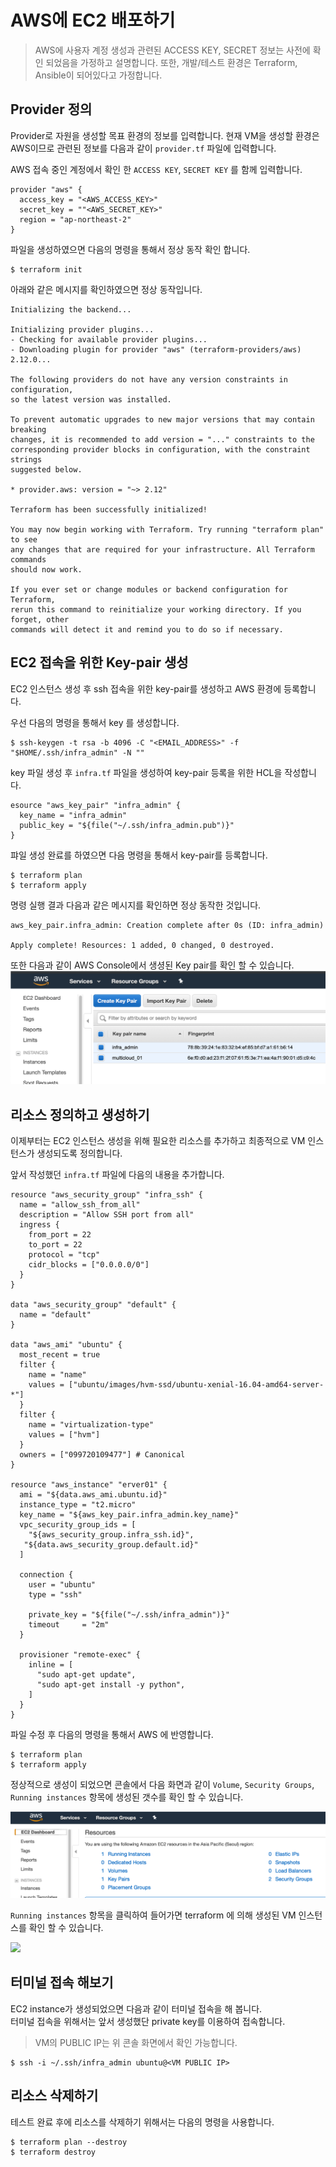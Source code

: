 # AWS에 EC2 배포하기

> AWS에 사용자 계정 생성과 관련된 ACCESS KEY, SECRET 정보는 사전에 확인 되었음을 가정하고 설명합니다.
> 또한, 개발/테스트 환경은 Terraform, Ansible이 되어있다고 가정합니다.


## Provider 정의

Provider로 자원을 생성할 목표 환경의 정보를 입력합니다. 
현재 VM을 생성할 환경은 AWS이므로 관련된 정보를 다음과 같이 ```provider.tf``` 파일에 입력합니다.

AWS 접속 중인 계정에서 확인 한 ```ACCESS KEY```, ```SECRET KEY``` 를 함께 입력합니다.

~~~shell
provider "aws" {
  access_key = "<AWS_ACCESS_KEY>"
  secret_key = ""<AWS_SECRET_KEY>"
  region = "ap-northeast-2"
}
~~~

파일을 생성하였으면 다음의 명령을 통해서 정상 동작 확인 합니다.

```shell
$ terraform init
```

아래와 같은 메시지를 확인하였으면 정상 동작입니다.

```shell
Initializing the backend...

Initializing provider plugins...
- Checking for available provider plugins...
- Downloading plugin for provider "aws" (terraform-providers/aws) 2.12.0...

The following providers do not have any version constraints in configuration,
so the latest version was installed.

To prevent automatic upgrades to new major versions that may contain breaking
changes, it is recommended to add version = "..." constraints to the
corresponding provider blocks in configuration, with the constraint strings
suggested below.

* provider.aws: version = "~> 2.12"

Terraform has been successfully initialized!

You may now begin working with Terraform. Try running "terraform plan" to see
any changes that are required for your infrastructure. All Terraform commands
should now work.

If you ever set or change modules or backend configuration for Terraform,
rerun this command to reinitialize your working directory. If you forget, other
commands will detect it and remind you to do so if necessary.
```

## EC2 접속을 위한 Key-pair 생성

EC2 인스턴스 생성 후 ssh 접속을 위한 key-pair를 생성하고 AWS 환경에 등록합니다.

우선 다음의 명령을 통해서 key 를 생성합니다.

~~~shell
$ ssh-keygen -t rsa -b 4096 -C "<EMAIL_ADDRESS>" -f "$HOME/.ssh/infra_admin" -N ""
~~~

key 파일 생성 후 ```infra.tf``` 파일을 생성하여 key-pair 등록을 위한 HCL을 작성합니다.

~~~shell
esource "aws_key_pair" "infra_admin" {
  key_name = "infra_admin"
  public_key = "${file("~/.ssh/infra_admin.pub")}"
}
~~~

퍄일 생성 완료를 하였으면 다음 명령을 통해서 key-pair를 등록합니다.

~~~shell
$ terraform plan
$ terraform apply
~~~

명령 실행 결과 다음과 같은 메시지를 확인하면 정상 동작한 것입니다.

~~~
aws_key_pair.infra_admin: Creation complete after 0s (ID: infra_admin)

Apply complete! Resources: 1 added, 0 changed, 0 destroyed.
~~~

또한 다음과 같이 AWS Console에서 생셩된 Key pair를 확인 할 수 있습니다.
![](./images/keypair.png)


## 리소스 정의하고 생성하기

이제부터는 EC2 인스턴스 생성을 위해 필요한 리소스를 추가하고 최종적으로 VM 인스턴스가 생성되도록 정의합니다.

앞서 작성했던 ```infra.tf``` 파일에 다음의 내용을 추가합니다.

~~~shell
resource "aws_security_group" "infra_ssh" {
  name = "allow_ssh_from_all"
  description = "Allow SSH port from all"
  ingress {
    from_port = 22
    to_port = 22
    protocol = "tcp"
    cidr_blocks = ["0.0.0.0/0"]
  }
}

data "aws_security_group" "default" {
  name = "default"
}

data "aws_ami" "ubuntu" {
  most_recent = true
  filter {
    name = "name"
    values = ["ubuntu/images/hvm-ssd/ubuntu-xenial-16.04-amd64-server-*"]
  }
  filter {
    name = "virtualization-type"
    values = ["hvm"]
  }
  owners = ["099720109477"] # Canonical
}

resource "aws_instance" "erver01" {
  ami = "${data.aws_ami.ubuntu.id}"
  instance_type = "t2.micro"
  key_name = "${aws_key_pair.infra_admin.key_name}"
  vpc_security_group_ids = [
    "${aws_security_group.infra_ssh.id}",
   "${data.aws_security_group.default.id}"
  ]

  connection {
    user = "ubuntu"
    type = "ssh"

    private_key = "${file("~/.ssh/infra_admin")}"
    timeout     = "2m"
  }

  provisioner "remote-exec" {
    inline = [
      "sudo apt-get update",
      "sudo apt-get install -y python",
    ]
  }
}
~~~


파일 수정 후 다음의 명령을 통해서 AWS 에 반영합니다.

~~~shell
$ terraform plan
$ terraform apply
~~~

정상적으로 생성이 되었으면 콘솔에서 다음 화면과 같이 ```Volume```, ```Security Groups```, ```Running instances``` 항목에 생성된 갯수를 확인 할 수 있습니다.

![](./images/createdresources.png)

```Running instances``` 항목을 클릭하여 들어가면 terraform 에 의해 생성된 VM 인스턴스를 확인 할 수 있습니다. 

![](./images/running_instances.png)


## 터미널 접속 해보기

EC2 instance가 생성되었으면 다음과 같이 터미널 접속을 해 봅니다.   
터미널 접속을 위해서는 앞서 생성했단 private key를 이용하여 접속합니다.

> VM의 PUBLIC IP는 위 콘솔 화면에서 확인 가능합니다.



~~~shell
$ ssh -i ~/.ssh/infra_admin ubuntu@<VM PUBLIC IP>
~~~

## 리소스 삭제하기
테스트 완료 후에 리소스를 삭제하기 위해서는 다음의 명령을 사용합니다.

~~~shell
$ terraform plan --destroy
$ terraform destroy
~~~